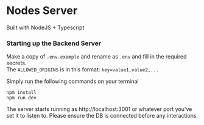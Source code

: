 # Nodes Server

Built with NodeJS + Typescript

### Starting up the Backend Server
Make a copy of `.env.example` and rename as `.env` and fill in the required secrets. <br/>
The `ALLOWED_ORIGINS` is in this format: `key=value1,value2,...`

Simply run the following commands on your terminal

```
npm install
npm run dev
```
The server starts running as http://localhost:3001 or whatever port you've set it to listen to. Please ensure the DB is connected before any interactions.

<!-- Authentication
Onboarding
Community
Profile
Spaces groupchat
Notifications -->